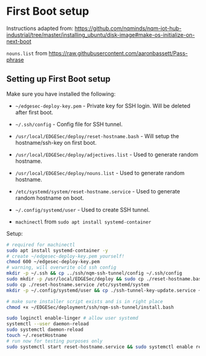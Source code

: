 # First Boot setup

Instructions adapted from: https://github.com/nqminds/nqm-iot-hub-industrial/tree/master/installing_ubuntu/disk-image#make-os-initialize-on-next-boot

`nouns.list` from https://raw.githubusercontent.com/aaronbassett/Pass-phrase

## Setting up First Boot setup

Make sure you have installed the following:

- `~/edgesec-deploy-key.pem` - Private key for SSH login. Will be deleted after first boot.
- `~/.ssh/config` - Config file for SSH tunnel.
- `/usr/local/EDGESec/deploy/reset-hostname.bash` - Will setup the hostname/ssh-key on first boot.
- `/usr/local/EDGESec/deploy/adjectives.list` - Used to generate random hostname.
- `/usr/local/EDGESec/deploy/nouns.list` - Used to generate random hostname.
- `/etc/systemd/system/reset-hostname.service` - Used to generate random hostname on boot.
- `~/.config/systemd/user` - Used to create SSH tunnel.

- `machinectl` from `sudo apt install systemd-container`

Setup:

```bash
# required for machinectl
sudo apt install systemd-container -y
# create ~/edgesec-deploy-key.pem yourself!
chmod 600 ~/edgesec-deploy-key.pem
# warning, will overwrite old ssh config
mkdir -p ~/.ssh && cp ../ssh/nqm-ssh-tunnel/config ~/.ssh/config
sudo mkdir -p /usr/local/EDGESec/deploy && sudo cp ./reset-hostname.bash ./adjectives.list ./nouns.list /usr/local/EDGESec/deploy
sudo cp ./reset-hostname.service /etc/systemd/system
mkdir -p ~/.config/systemd/user && cp ./ssh-tunnel-key-update.service ~/.config/systemd/user

# make sure installer script exists and is in right place
chmod +x ~/EDGESec/deployment/ssh/nqm-ssh-tunnel/install.bash

sudo loginctl enable-linger # allow user systemd
systemctl --user daemon-reload
sudo systemctl daemon-reload
touch ~/.resetHostname
# run now for testing purposes only
sudo systemctl start reset-hostname.service && sudo systemctl enable reset-hostname.service
```